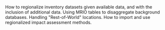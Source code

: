 How to regionalize inventory datasets given available data, and with the inclusion of additional data. Using MRIO tables to disaggregate background databases. Handling "Rest-of-World" locations. How to import and use regionalized impact assessment methods.
